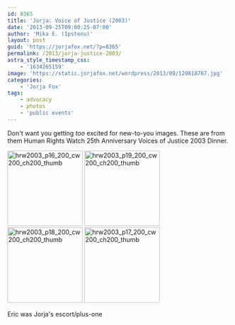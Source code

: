 ```yaml
---
id: 8365
title: 'Jorja: Voice of Justice (2003)'
date: '2013-09-25T09:00:25-07:00'
author: 'Mika E. (Ipstenu)'
layout: post
guid: 'https://jorjafox.net/?p=8365'
permalink: /2013/jorja-justice-2003/
astra_style_timestamp_css:
    - '1634265159'
image: 'https://static.jorjafox.net/wordpress/2013/09/120818767.jpg'
categories:
    - 'Jorja Fox'
tags:
    - advocacy
    - photos
    - 'public events'
---
```


Don't want you getting <em>too</em> excited for new-to-you images. These are from them Human Rights Watch 25th Anniversary Voices of Justice 2003 Dinner.

<a href="https://jorjafox.net/gallery/pub/advocacy/20031118-hrwd/hrw2003_p16.jpg"><img class="alignnone size-full wp-image-8367" alt="hrw2003_p16_200_cw200_ch200_thumb" src="//static.jorjafox.net/wordpress/2013/09/hrw2003_p16_200_cw200_ch200_thumb.jpg" width="170" height="170" /></a> <a href="https://jorjafox.net/gallery/pub/advocacy/20031118-hrwd/hrw2003_p19.jpg"><img class="alignnone size-full wp-image-8370" alt="hrw2003_p19_200_cw200_ch200_thumb" src="//static.jorjafox.net/wordpress/2013/09/hrw2003_p19_200_cw200_ch200_thumb.jpg" width="170" height="170" /></a> <a href="https://jorjafox.net/gallery/pub/advocacy/20031118-hrwd/hrw2003_p18.jpg"><img class="alignnone size-full wp-image-8369" alt="hrw2003_p18_200_cw200_ch200_thumb" src="//static.jorjafox.net/wordpress/2013/09/hrw2003_p18_200_cw200_ch200_thumb.jpg" width="170" height="170" /></a> <a href="https://jorjafox.net/gallery/pub/advocacy/20031118-hrwd/hrw2003_p17.jpg"><img class="alignnone size-full wp-image-8368" alt="hrw2003_p17_200_cw200_ch200_thumb" src="//static.jorjafox.net/wordpress/2013/09/hrw2003_p17_200_cw200_ch200_thumb.jpg" width="170" height="170" /></a>

Eric was Jorja's escort/plus-one